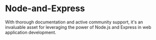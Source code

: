 # Node-and-Express
With thorough documentation and active community support, it's an invaluable asset for leveraging the power of Node.js and Express in web application development.